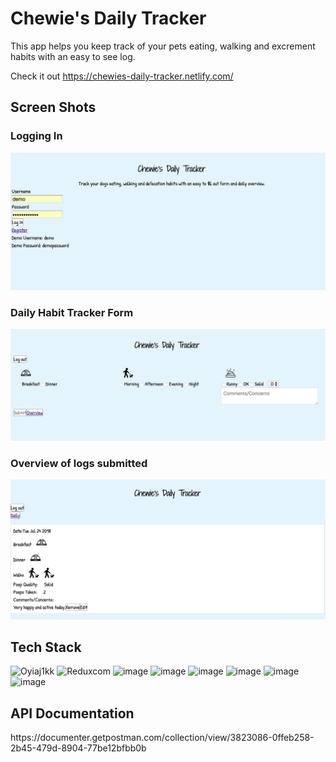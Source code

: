 <h1>Chewie's Daily Tracker</h1>
This app helps you keep track of your pets eating, walking and excrement habits with an easy to see log. 

Check it out 
https://chewies-daily-tracker.netlify.com/

<h2>Screen Shots</h2>
<h3>Logging In</h3>
<img src="/ScreenShots/LoggingIn.png" alt="LoggingIn">
<h3>Daily Habit Tracker Form </h3>
<img src="/ScreenShots/DailyTrackerForm.png" alt="Daily form">
<h3>Overview of logs submitted</h3>
<img src="/ScreenShots/DailyList.png" alt="Daily List">
<br>
<h2>Tech Stack</h2>
<img src="https://img.stackshare.io/service/1020/OYIaJ1KK.png" alt="Oyiaj1kk" width="60" height="60">
<img itemprop="image" src="https://img.stackshare.io/stack/15297/reduxcom.png" alt="Reduxcom" width="60" height="60">
<img alt="image" itemprop="image" src="https://img.stackshare.io/service/1011/GWnVTc9j.png" width="60" height="60">
<img alt="image" itemprop="image" src="https://img.stackshare.io/service/1209/javascript.jpeg" width="60" height="60">
<img alt="image" itemprop="image" src="https://img.stackshare.io/service/2538/kEpgHiC9.png" width="60" height="60">
<img alt="image" itemprop="image" src="https://img.stackshare.io/service/1030/leaf-360x360.png" width="60" height="60">
<img alt="image" itemprop="image" src="https://img.stackshare.io/service/1231/rMSbg7XZ.png" width="60" height="60">
<img alt="image" itemprop="image" src="https://img.stackshare.io/service/1163/hashtag.png" width="60" height="60">

<h2>API Documentation</h2>
https://documenter.getpostman.com/collection/view/3823086-0ffeb258-2b45-479d-8904-77be12bfbb0b
